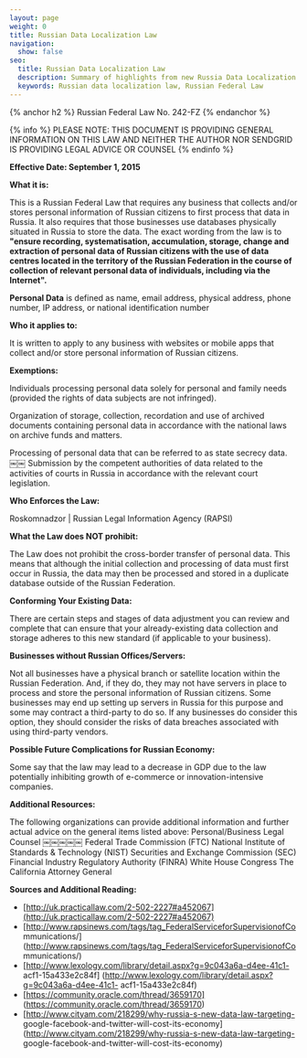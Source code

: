 ```yaml
---
layout: page
weight: 0
title: Russian Data Localization Law
navigation:
  show: false
seo:
  title: Russian Data Localization Law
  description: Summary of highlights from new Russia Data Localization Law to be enforced as of September 1, 2015
  keywords: Russian data localization law, Russian Federal Law
---
```


{% anchor h2 %}
Russian Federal Law No. 242-FZ
{% endanchor %}

{% info %}
PLEASE NOTE: THIS DOCUMENT IS PROVIDING GENERAL INFORMATION ON THIS LAW AND NEITHER THE AUTHOR NOR SENDGRID IS PROVIDING LEGAL ADVICE OR COUNSEL
{% endinfo %}

**Effective Date: September 1, 2015**

**What it is:**

This is a Russian Federal Law that requires any business that collects and/or stores personal information of Russian citizens to first process that data in Russia. It also requires that those businesses use databases physically situated in Russia to store the data. The exact wording from the law is to **"ensure recording, systematisation, accumulation, storage, change and extraction of personal data of Russian citizens with the use of data centres located in the territory of the Russian Federation in the course of collection of relevant personal data of individuals, including via the Internet".**

**Personal Data** is defined as name, email address, physical address, phone number, IP address, or national identification number

**Who it applies to:**

It is written to apply to any business with websites or mobile apps that collect and/or store personal information of Russian citizens.

**Exemptions:**

Individuals processing personal data solely for personal and family needs (provided the rights of data subjects are not infringed).

Organization of storage, collection, recordation and use of archived documents containing personal data in accordance with the national laws on archive funds and matters.

Processing of personal data that can be referred to as state secrecy data.
￼￼
Submission by the competent authorities of data related to the activities of courts in Russia in accordance with the relevant court legislation.

**Who Enforces the Law:**

Roskomnadzor | Russian Legal Information Agency (RAPSI)

**What the Law does NOT prohibit:**

The Law does not prohibit the cross-border transfer of personal data. This means that although the initial collection and processing of data must first occur in Russia, the data may then be processed and stored in a duplicate database outside of the Russian Federation.

**Conforming Your Existing Data:**

There are certain steps and stages of data adjustment you can review and complete that can ensure that your already-existing data collection and storage adheres to this new standard (if applicable to your business).

**Businesses without Russian Offices/Servers:**

Not all businesses have a physical branch or satellite location within the Russian Federation. And, if they do, they may not have servers in place to process and store the personal information of Russian citizens. Some businesses may end up setting up servers in Russia for this purpose and some may contract a third-party to do so. If any businesses do consider this option, they should consider the risks of data breaches associated with using third-party vendors.

**Possible Future Complications for Russian Economy:**

Some say that the law may lead to a decrease in GDP due to the law potentially inhibiting growth of e-commerce or innovation-intensive companies.

**Additional Resources:**

The following organizations can provide additional information and further actual advice on the general items listed above:
Personal/Business Legal Counsel
￼￼￼￼￼
Federal Trade Commission (FTC)
National Institute of Standards & Technology (NIST) Securities and Exchange Commission (SEC) Financial Industry Regulatory Authority (FINRA) White House
Congress
The California Attorney General

**Sources and Additional Reading:**

* [http://uk.practicallaw.com/2-502-2227#a452067](http://uk.practicallaw.com/2-502-2227#a452067)
* [http://www.rapsinews.com/tags/tag_FederalServiceforSupervisionofCo
mmunications/] (http://www.rapsinews.com/tags/tag_FederalServiceforSupervisionofCo
mmunications/)
* [http://www.lexology.com/library/detail.aspx?g=9c043a6a-d4ee-41c1-
acf1-15a433e2c84f] (http://www.lexology.com/library/detail.aspx?g=9c043a6a-d4ee-41c1-
acf1-15a433e2c84f)
* [https://community.oracle.com/thread/3659170] (https://community.oracle.com/thread/3659170)
* [http://www.cityam.com/218299/why-russia-s-new-data-law-targeting-
google-facebook-and-twitter-will-cost-its-economy] (http://www.cityam.com/218299/why-russia-s-new-data-law-targeting-
google-facebook-and-twitter-will-cost-its-economy)
